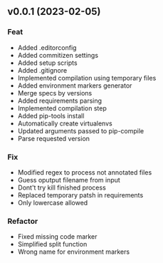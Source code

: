 ## v0.0.1 (2023-02-05)

### Feat

- Added .editorconfig
- Added commitizen settings
- Added setup scripts
- Added .gitignore
- Implemented compilation using temporary files
- Added environment markers generator
- Merge specs by versions
- Added requirements parsing
- Implemented compilation step
- Added pip-tools install
- Automatically create virtualenvs
- Updated arguments passed to pip-compile
- Parse requested version

### Fix

- Modified regex to process not annotated files
- Guess oputput filename from input
- Dont't try kill finished process
- Replaced temporary patsh in requirements
- Only lowercase allowed

### Refactor

- Fixed missing code marker
- Simplified split function
- Wrong name for environment markers
